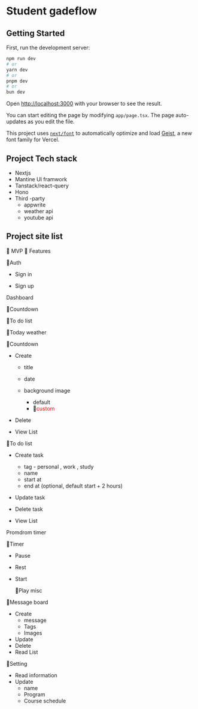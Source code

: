 # Student gadeflow

## Getting Started

First, run the development server:

```bash
npm run dev
# or
yarn dev
# or
pnpm dev
# or
bun dev
```

Open [http://localhost:3000](http://localhost:3000) with your browser to see the result.

You can start editing the page by modifying `app/page.tsx`. The page auto-updates as you edit the file.

This project uses [`next/font`](https://nextjs.org/docs/app/building-your-application/optimizing/fonts) to automatically optimize and load [Geist](https://vercel.com/font), a new font family for Vercel.



## Project Tech stack

- Nextjs
- Mantine UI framwork
- Tanstack/react-query
- Hono
- Third -party
  - appwrite
  - weather api
  - youtube api



## Project site list

🔹 MVP 🔸 Features



🔹Auth

- Sign in

- Sign up

Dashboard

  🔹Countdown

  🔹To do list

  🔹Today weather



🔹Countdown

- Create

  - title

  - date

  - background image
    - default
    - 🔸<font color=red>custom</font>


- Delete

- View List



🔹To do list

- Create task
  - tag  - personal , work , study
  - name
  - start at
  - end at (optional, default start + 2 hours)

- Update task
- Delete task
- View List



Promdrom timer

🔹Timer

- Pause

- Rest

- Start

  🔸Play misc



🔸Message board

- Create
  - message
  - Tags
  - Images
- Update
- Delete
- Read List



🔸Setting 



- Read information
- Update
  - name
  - Program 
  - Course schedule